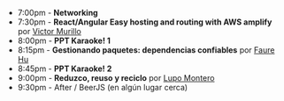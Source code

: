 * 7:00pm - **Networking**
* 7:30pm - **React/Angular Easy hosting and routing with AWS amplify** por [Victor Murillo](https://github.com/vmurillo)
* 8:00pm - **PPT Karaoke! 1**
* 8:15pm - **Gestionando paquetes: dependencias confiables** por [Faure Hu](https://twitter.com/faurehu)
* 8:45pm - **PPT Karaoke! 2**
* 9:00pm - **Reduzco, reuso y reciclo** por [Lupo Montero](https://twitter.com/lupomontero)
* 9:30pm - After / BeerJS (en algún lugar cerca)
